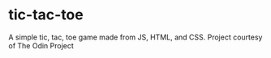 # tic-tac-toe
A simple tic, tac, toe game made from JS, HTML, and CSS. Project courtesy of The Odin Project

